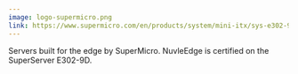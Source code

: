 ```yaml
---
image: logo-supermicro.png
link: https://www.supermicro.com/en/products/system/mini-itx/sys-e302-9d.cfm
---
```


Servers built for the edge by SuperMicro. NuvleEdge is certified on the SuperServer E302-9D.
